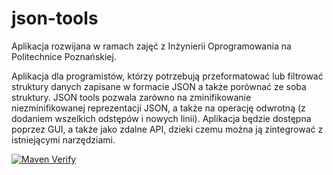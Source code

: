 # json-tools

Aplikacja rozwijana w ramach zajęć z Inżynierii Oprogramowania na Politechnice Poznańskiej.

Aplikacja dla programistów, którzy potrzebują przeformatować lub filtrować struktury danych zapisane w formacie JSON a także porównać ze soba struktury. JSON tools pozwala zarówno na zminifikowanie niezminifikowanej reprezentacji JSON, a także na operację odwrotną (z dodaniem wszelkich odstępów i nowych linii). Aplikacja będzie dostępna poprzez GUI, a także jako zdalne API, dzieki czemu można ją zintegrować z istniejącymi narzędziami.

[![Maven Verify](https://github.com/Adam-Grzenda/json-tools/actions/workflows/maven-publish.yml/badge.svg)](https://github.com/Adam-Grzenda/json-tools/actions/workflows/maven-publish.yml)
